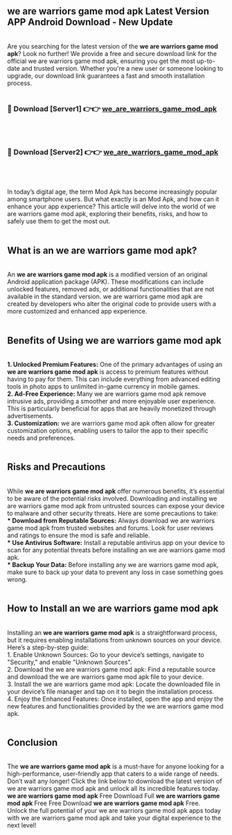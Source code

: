 ## we are warriors game mod apk Latest Version APP Android Download - New Update
<br>
Are you searching for the latest version of the <strong>we are warriors game mod apk</strong>? Look no further! We provide a free and secure download link for the official we are warriors game mod apk, ensuring you get the most up-to-date and trusted version. Whether you're a new user or someone looking to upgrade, our download link guarantees a fast and smooth installation process.
<br>
<br>
<h3>🔴 Download [Server1] 👉👉 <a href="https://modyolo.store/we+are+warriors+game+mod+apk">we_are_warriors_game_mod_apk</a></h3><br>
<br>
<h3>🔴 Download [Server2] 👉👉 <a href="https://modyolo.store/we+are+warriors+game+mod+apk">we_are_warriors_game_mod_apk</a></h3><br>
<br>
<br>
In today’s digital age, the term Mod Apk has become increasingly popular among smartphone users. But what exactly is an Mod Apk, and how can it enhance your app experience? This article will delve into the world of we are warriors game mod apk, exploring their benefits, risks, and how to safely use them to get the most out.
<br>
<br>
<h2>What is an we are warriors game mod apk?</h2>
<br>
An <strong>we are warriors game mod apk</strong> is a modified version of an original Android application package (APK). These modifications can include unlocked features, removed ads, or additional functionalities that are not available in the standard version. we are warriors game mod apk are created by developers who alter the original code to provide users with a more customized and enhanced app experience.
<br>
<br>
<h2>Benefits of Using we are warriors game mod apk</h2>
<br>
<strong> 1. Unlocked Premium Features:</strong> One of the primary advantages of using an <strong>we are warriors game mod apk</strong> is access to premium features without having to pay for them. This can include everything from advanced editing tools in photo apps to unlimited in-game currency in mobile games.
<br>
<strong> 2. Ad-Free Experience:</strong> Many we are warriors game mod apk remove intrusive ads, providing a smoother and more enjoyable user experience. This is particularly beneficial for apps that are heavily monetized through advertisements.
<br>
<strong> 3. Customization:</strong> we are warriors game mod apk often allow for greater customization options, enabling users to tailor the app to their specific needs and preferences.
<br>
<br>
<h2>Risks and Precautions</h2>
<br>
While <strong>we are warriors game mod apk</strong> offer numerous benefits, it’s essential to be aware of the potential risks involved. Downloading and installing we are warriors game mod apk from untrusted sources can expose your device to malware and other security threats. Here are some precautions to take:
<br>
<strong> * Download from Reputable Sources:</strong> Always download we are warriors game mod apk from trusted websites and forums. Look for user reviews and ratings to ensure the mod is safe and reliable.
<br>
<strong> * Use Antivirus Software:</strong> Install a reputable antivirus app on your device to scan for any potential threats before installing an we are warriors game mod apk.
<br>
<strong> * Backup Your Data:</strong> Before installing any we are warriors game mod apk, make sure to back up your data to prevent any loss in case something goes wrong.
<br>
<br>
<h2>How to Install an we are warriors game mod apk</h2>
<br>
Installing an <strong>we are warriors game mod apk</strong> is a straightforward process, but it requires enabling installations from unknown sources on your device. Here’s a step-by-step guide:
<br>
 1. Enable Unknown Sources: Go to your device’s settings, navigate to "Security," and enable "Unknown Sources".
<br>
 2. Download the we are warriors game mod apk: Find a reputable source and download the we are warriors game mod apk file to your device.
<br>
 3. Install the we are warriors game mod apk: Locate the downloaded file in your device’s file manager and tap on it to begin the installation process.
<br>
 4. Enjoy the Enhanced Features: Once installed, open the app and enjoy the new features and functionalities provided by the we are warriors game mod apk.
<br>
<br>
<h2><strong>Conclusion</strong></h2>
<br>
The <strong>we are warriors game mod apk</strong> is a must-have for anyone looking for a high-performance, user-friendly app that caters to a wide range of needs. Don’t wait any longer! Click the link below to download the latest version of we are warriors game mod apk and unlock all its incredible features today.
<br>
<strong>we are warriors game mod apk</strong> Free Download Full <strong>we are warriors game mod apk</strong> Free Free Download <strong>we are warriors game mod apk</strong> Free.
<br>
Unlock the full potential of your we are warriors game mod apk apps today with we are warriors game mod apk and take your digital experience to the next level!